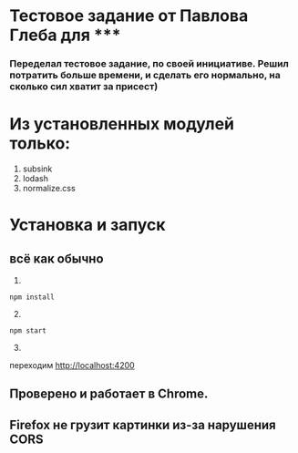 # Тестовое задание от Павлова Глеба для ***

### Переделал тестовое задание, по своей инициативе. Решил потратить больше времени, и сделать его нормально, на сколько сил хватит за присест)

# Из установленных модулей только:
1) subsink
2) lodash
3) normalize.css

# Установка и запуск
## всё как обычно
1)
```
npm install
```
2)
```
npm start
```
3)  
переходим [http://localhost:4200](http://localhost:4200)

## Проверено и работает в Chrome.
## Firefox не грузит картинки из-за нарушения CORS
